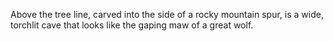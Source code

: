 Above the tree line, carved into the side of a rocky mountain spur, is a wide, torchlit cave that looks like the gaping maw of a great wolf.